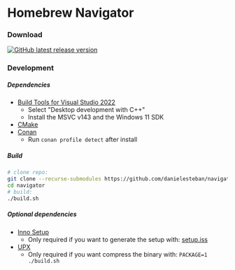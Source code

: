 # Homebrew Navigator

### Download

[![GitHub latest release version](https://img.shields.io/github/v/release/danielesteban/navigator.svg?style=flat)](https://navigator.gatunes.com)

### Development

##### Dependencies

 * [Build Tools for Visual Studio 2022](https://aka.ms/vs/17/release/vs_BuildTools.exe)
   * Select "Desktop development with C++"
   * Install the MSVC v143 and the Windows 11 SDK
 * [CMake](https://cmake.org/download)
 * [Conan](https://conan.io/downloads)
    * Run `conan profile detect` after install

##### Build

```bash
# clone repo:
git clone --recurse-submodules https://github.com/danielesteban/navigator.git
cd navigator
# build:
./build.sh
```

##### Optional dependencies

 * [Inno Setup](https://jrsoftware.org/isinfo.php)
   * Only required if you want to generate the setup with: [setup.iss](setup.iss)
 * [UPX](https://upx.github.io/)
   * Only required if you want compress the binary with: `PACKAGE=1 ./build.sh`
